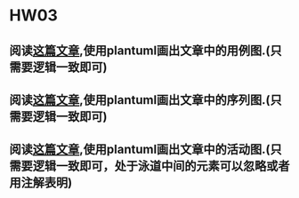 # HW03

## 阅读[这篇文章](http://www.uml-diagrams.org/examples/online-shopping-use-case-diagram-example.html),使用plantuml画出文章中的用例图.(只需要逻辑一致即可)



## 阅读[这篇文章](http://www.uml-diagrams.org/online-shopping-uml-sequence-diagram-example.html),使用plantuml画出文章中的序列图.(只需要逻辑一致即可)

## 阅读[这篇文章](http://www.uml-diagrams.org/ticket-vending-machine-activity-diagram-example.html?context=activity-examples),使用plantuml画出文章中的活动图.(只需要逻辑一致即可，处于泳道中间的元素可以忽略或者用注解表明)
